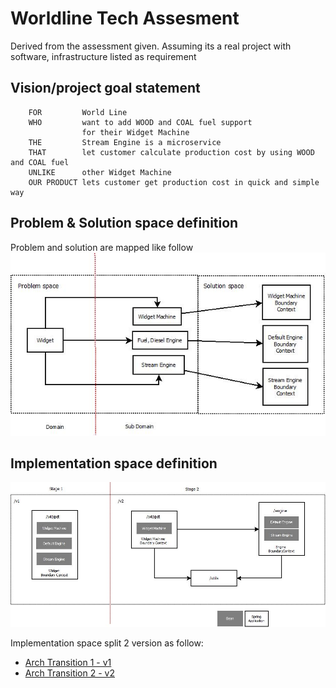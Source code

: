 # Worldline Tech Assesment

Derived from the assessment given. Assuming its a real project with software, infrastructure listed as requirement

## Vision/project goal statement
```
	FOR         World Line
	WHO         want to add WOOD and COAL fuel support 
				for their Widget Machine
	THE         Stream Engine is a microservice
	THAT        let customer calculate production cost by using WOOD and COAL fuel
	UNLIKE      other Widget Machine
	OUR PRODUCT lets customer get production cost in quick and simple way  
```
## Problem & Solution space definition
Problem and solution are mapped like follow
![alt text](https://github.com/tommyhutomo/worldline-tech-assessment/blob/master/image/SolutionSpace.jpeg?raw=true)

## Implementation space definition

![alt text](https://github.com/tommyhutomo/worldline-tech-assessment/blob/master/image/stages.jpeg?raw=true)

Implementation space split 2 version as follow:
*	[Arch Transition 1 - v1](https://github.com/tommyhutomo/worldline-tech-assessment/tree/master/v.1)
*	[Arch Transition 2 - v2](https://github.com/tommyhutomo/worldline-tech-assessment/tree/master/v.2)